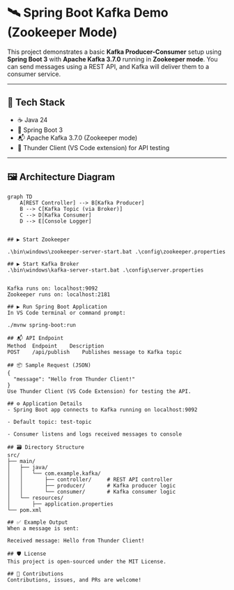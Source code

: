 # 🛰️ Spring Boot Kafka Demo (Zookeeper Mode)

This project demonstrates a basic **Kafka Producer-Consumer** setup using **Spring Boot 3** with **Apache Kafka 3.7.0** running in **Zookeeper mode**. You can send messages using a REST API, and Kafka will deliver them to a consumer service.

---

## 🔧 Tech Stack

- ☕ Java 24
- 🌱 Spring Boot 3
- 📬 Apache Kafka 3.7.0 (Zookeeper mode)
- 🧪 Thunder Client (VS Code extension) for API testing

---

## 🖼 Architecture Diagram

```mermaid
graph TD
    A[REST Controller] --> B[Kafka Producer]
    B --> C[Kafka Topic (via Broker)]
    C --> D[Kafka Consumer]
    D --> E[Console Logger]


## ▶️ Start Zookeeper

.\bin\windows\zookeeper-server-start.bat .\config\zookeeper.properties

## ▶️ Start Kafka Broker
.\bin\windows\kafka-server-start.bat .\config\server.properties


Kafka runs on: localhost:9092
Zookeeper runs on: localhost:2181

## ▶️ Run Spring Boot Application
In VS Code terminal or command prompt:

./mvnw spring-boot:run

## 📬 API Endpoint
Method	Endpoint	Description
POST	/api/publish	Publishes message to Kafka topic

## 📦 Sample Request (JSON)
{
  "message": "Hello from Thunder Client!"
}
Use Thunder Client (VS Code Extension) for testing the API.

## ⚙️ Application Details
- Spring Boot app connects to Kafka running on localhost:9092

- Default topic: test-topic

- Consumer listens and logs received messages to console

## 🗃 Directory Structure
src/
├── main/
│   ├── java/
│   │   └── com.example.kafka/
│   │       ├── controller/     # REST API controller
│   │       ├── producer/       # Kafka producer logic
│   │       └── consumer/       # Kafka consumer logic
│   └── resources/
│       ├── application.properties
└── pom.xml

## ✅ Example Output
When a message is sent:

Received message: Hello from Thunder Client!

## 🛡 License
This project is open-sourced under the MIT License.

## 🙌 Contributions
Contributions, issues, and PRs are welcome!

